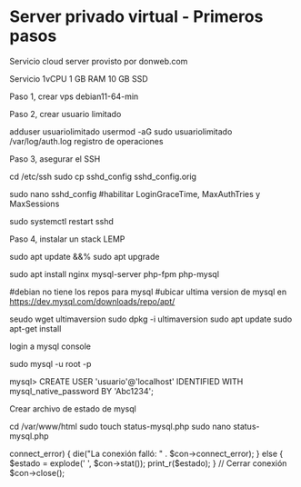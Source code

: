 # Server privado virtual - Primeros pasos

Servicio cloud server provisto por donweb.com

Servicio 1vCPU 1 GB RAM 10 GB SSD

Paso 1, crear vps debian11-64-min

Paso 2, crear usuario limitado

adduser usuariolimitado
usermod -aG sudo usuariolimitado
  /var/log/auth.log registro de operaciones
  
Paso 3, asegurar el SSH

cd /etc/ssh
sudo cp sshd_config  sshd_config.orig

sudo nano sshd_config
#habilitar LoginGraceTime, MaxAuthTries y MaxSessions

sudo systemctl restart sshd

Paso 4, instalar un stack LEMP

sudo apt update &&% sudo apt upgrade

sudo apt install nginx mysql-server php-fpm php-mysql

#debian no tiene los repos para mysql 
#ubicar ultima version de mysql en https://dev.mysql.com/downloads/repo/apt/

seudo wget ultimaversion
sudo dpkg -i ultimaversion
sudo apt update
sudo apt-get install 

login a mysql console

sudo mysql -u root -p

 mysql> CREATE USER 'usuario'@'localhost' IDENTIFIED WITH mysql_native_password BY 'Abc1234';

Crear archivo de estado de mysql

cd /var/www/html 
sudo touch status-mysql.php 
sudo nano status-mysql.php

<?php 
$servidor = "localhost"; 
$usuario = "usuario"; 
$pass = "Abc1234"; 
// Crear conexión $con = new mysqli($servidor, $usuario, $pass); 
// Confirmar if ($con->connect_error) { die("La conexión falló: " . $con->connect_error);
 } else { 
$estado = explode(' ', $con->stat()); 
print_r($estado); } 
// Cerrar conexión 
$con->close();
